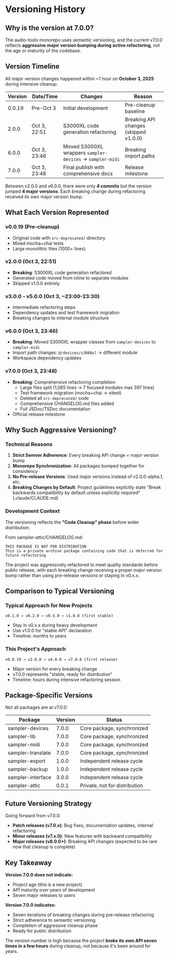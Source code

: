 # Versioning History

## Why is the version at 7.0.0?

The audio-tools monorepo uses semantic versioning, and the current v7.0.0 reflects **aggressive major version bumping during active refactoring**, not the age or maturity of the codebase.

## Version Timeline

All major version changes happened within ~1 hour on **October 3, 2025** during intensive cleanup:

| Version | Date/Time | Changes | Reason |
|---------|-----------|---------|--------|
| 0.0.19 | Pre-Oct 3 | Initial development | Pre-cleanup baseline |
| 2.0.0 | Oct 3, 22:51 | S3000XL code generation refactoring | Breaking API changes (skipped v1.0.0) |
| 6.0.0 | Oct 3, 23:46 | Moved S3000XL wrappers `sampler-devices` → `sampler-midi` | Breaking import paths |
| 7.0.0 | Oct 3, 23:48 | Final publish with comprehensive docs | Release milestone |

Between v2.0.0 and v6.0.0, there were only **4 commits** but the version jumped **4 major versions**. Each breaking change during refactoring received its own major version bump.

## What Each Version Represented

### v0.0.19 (Pre-cleanup)
- Original code with `src-deprecated/` directory
- Mixed mocha+chai tests
- Large monolithic files (1000+ lines)

### v2.0.0 (Oct 3, 22:51)
- **Breaking**: S3000XL code generation refactored
- Generated code moved from inline to separate modules
- Skipped v1.0.0 entirely

### v3.0.0 - v5.0.0 (Oct 3, ~23:00-23:30)
- Intermediate refactoring steps
- Dependency updates and test framework migration
- Breaking changes to internal module structure

### v6.0.0 (Oct 3, 23:46)
- **Breaking**: Moved S3000XL wrapper classes from `sampler-devices` to `sampler-midi`
- Import path changes: `@/devices/s3000xl` → different module
- Workspace dependency updates

### v7.0.0 (Oct 3, 23:48)
- **Breaking**: Comprehensive refactoring completion
  - Large files split (1,085 lines → 7 focused modules max 397 lines)
  - Test framework migration (mocha+chai → vitest)
  - Deleted all `src-deprecated/` code
  - Comprehensive CHANGELOG.md files added
  - Full JSDoc/TSDoc documentation
- Official release milestone

## Why Such Aggressive Versioning?

### Technical Reasons
1. **Strict Semver Adherence**: Every breaking API change = major version bump
2. **Monorepo Synchronization**: All packages bumped together for consistency
3. **No Pre-release Versions**: Used major versions instead of v2.0.0-alpha.1, etc.
4. **Breaking Changes by Default**: Project guidelines explicitly state "Break backwards compatibility by default unless explicitly required" (.claude/CLAUDE.md)

### Development Context
The versioning reflects the **"Code Cleanup" phase** before wider distribution:

From sampler-attic/CHANGELOG.md:
```
THIS PACKAGE IS NOT FOR DISTRIBUTION
This is a private archive package containing code that is deferred for future refactoring
```

The project was aggressively refactored to meet quality standards before public release, with each breaking change receiving a proper major version bump rather than using pre-release versions or staying in v0.x.x.

## Comparison to Typical Versioning

### Typical Approach for New Projects
```
v0.1.0 → v0.2.0 → v0.5.0 → v1.0.0 (first stable)
```
- Stay in v0.x.x during heavy development
- Use v1.0.0 for "stable API" declaration
- Timeline: months to years

### This Project's Approach
```
v0.0.19 → v2.0.0 → v6.0.0 → v7.0.0 (first release)
```
- Major version for every breaking change
- v7.0.0 represents "stable, ready for distribution"
- Timeline: hours during intensive refactoring session

## Package-Specific Versions

Not all packages are at v7.0.0:

| Package | Version | Status |
|---------|---------|--------|
| sampler-devices | 7.0.0 | Core package, synchronized |
| sampler-lib | 7.0.0 | Core package, synchronized |
| sampler-midi | 7.0.0 | Core package, synchronized |
| sampler-translate | 7.0.0 | Core package, synchronized |
| sampler-export | 1.0.0 | Independent release cycle |
| sampler-backup | 1.0.0 | Independent release cycle |
| sampler-interface | 3.0.0 | Independent release cycle |
| sampler-attic | 0.0.1 | Private, not for distribution |

## Future Versioning Strategy

Going forward from v7.0.0:

- **Patch releases (v7.0.x)**: Bug fixes, documentation updates, internal refactoring
- **Minor releases (v7.x.0)**: New features with backward compatibility
- **Major releases (v8.0.0+)**: Breaking API changes (expected to be rare now that cleanup is complete)

## Key Takeaway

**Version 7.0.0 does not indicate:**
- Project age (this is a new project)
- API maturity over years of development
- Seven major releases to users

**Version 7.0.0 indicates:**
- Seven iterations of breaking changes during pre-release refactoring
- Strict adherence to semantic versioning
- Completion of aggressive cleanup phase
- Ready for public distribution

The version number is high because the project **broke its own API seven times in a few hours** during cleanup, not because it's been around for years.

